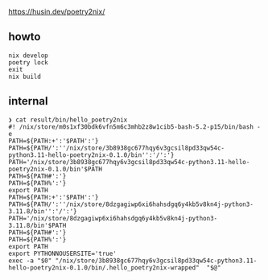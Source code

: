 https://husin.dev/poetry2nix/


## howto

    nix develop
    poetry lock
    exit
    nix build

## internal

    ❯ cat result/bin/hello_poetry2nix
    #! /nix/store/m0s1xf30bdk6vfn5m6c3mhb2z8w1cib5-bash-5.2-p15/bin/bash -e
    PATH=${PATH:+':'$PATH':'}
    PATH=${PATH/':''/nix/store/3b8938gc677hqy6v3gcsil8pd33qw54c-python3.11-hello-poetry2nix-0.1.0/bin'':'/':'}
    PATH='/nix/store/3b8938gc677hqy6v3gcsil8pd33qw54c-python3.11-hello-poetry2nix-0.1.0/bin'$PATH
    PATH=${PATH#':'}
    PATH=${PATH%':'}
    export PATH
    PATH=${PATH:+':'$PATH':'}
    PATH=${PATH/':''/nix/store/8dzgagiwp6xi6hahsdgq6y4kb5v8kn4j-python3-3.11.8/bin'':'/':'}
    PATH='/nix/store/8dzgagiwp6xi6hahsdgq6y4kb5v8kn4j-python3-3.11.8/bin'$PATH
    PATH=${PATH#':'}
    PATH=${PATH%':'}
    export PATH
    export PYTHONNOUSERSITE='true'
    exec -a "$0" "/nix/store/3b8938gc677hqy6v3gcsil8pd33qw54c-python3.11-hello-poetry2nix-0.1.0/bin/.hello_poetry2nix-wrapped"  "$@"

